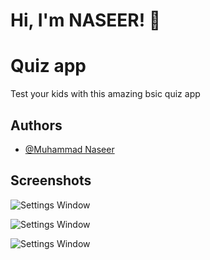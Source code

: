 # Hi, I'm NASEER! 👋
# Quiz app

Test your kids with this amazing bsic quiz app



## Authors

- [@Muhammad Naseer](https://www.github.com/naseer)


## Screenshots
![Settings Window](https://raw.github.com/naseerz/Flutter-Quiz-App/master/screenShot/1.jpeg)

![Settings Window](https://raw.github.com/naseerz/Flutter-Quiz-App/master/screenShot/2.jpeg)

![Settings Window](https://raw.github.com/naseerz/Flutter-Quiz-App/master/screenShot/3.jpeg)
